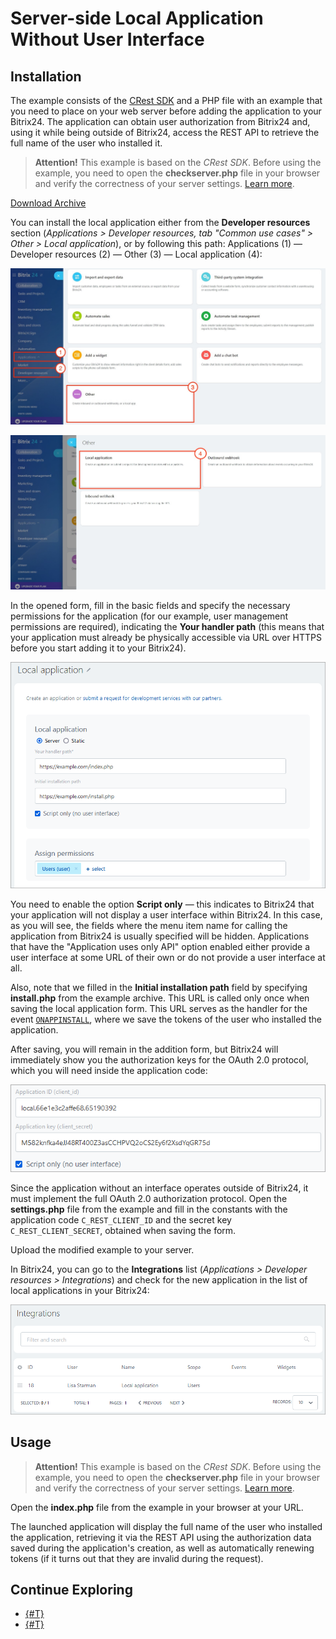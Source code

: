 # Server-side Local Application Without User Interface

## Installation

The example consists of the [CRest SDK](https://github.com/bitrix-tools/crest/) and a PHP file with an example that you need to place on your web server before adding the application to your Bitrix24. The application can obtain user authorization from Bitrix24 and, using it while being outside of Bitrix24, access the REST API to retrieve the full name of the user who installed it.

> **Attention!** This example is based on the *CRest SDK*. Before using the example, you need to open the **checkserver.php** file in your browser and verify the correctness of your server settings. [Learn more](../how-to-use-examples.md).

[Download Archive](https://bitrixsoft.com/docs/marketplace-and-apps24/server-no-ui-crest.zip)

You can install the local application either from the **Developer resources** section (*Applications > Developer resources, tab "Common use cases" > Other > Local application*), or by following this path: Applications (1) — Developer resources (2) — Other (3) — Local application (4):

![Adding Application](./_images/local_add_sm.jpg)

![](./_images/local_add_4.jpg)

In the opened form, fill in the basic fields and specify the necessary permissions for the application (for our example, user management permissions are required), indicating the **Your handler path** (this means that your application must already be physically accessible via URL over HTTPS before you start adding it to your Bitrix24).

![Application Addition Form](./_images/local-server-no-ui-form_new.png)

You need to enable the option **Script only** — this indicates to Bitrix24 that your application will not display a user interface within Bitrix24. In this case, as you will see, the fields where the menu item name for calling the application from Bitrix24 is usually specified will be hidden. Applications that have the "Application uses only API" option enabled either provide a user interface at some URL of their own or do not provide a user interface at all.

Also, note that we filled in the **Initial installation path** field by specifying **install.php** from the example archive. This URL is called only once when saving the local application form. This URL serves as the handler for the event [`ONAPPINSTALL`](../api-reference/common/events/on-app-install.md), where we save the tokens of the user who installed the application.

After saving, you will remain in the addition form, but Bitrix24 will immediately show you the authorization keys for the OAuth 2.0 protocol, which you will need inside the application code:

![Authorization Keys](./_images/local-server-no-ui-added_new.png)

Since the application without an interface operates outside of Bitrix24, it must implement the full OAuth 2.0 authorization protocol. Open the **settings.php** file from the example and fill in the constants with the application code `C_REST_CLIENT_ID` and the secret key `C_REST_CLIENT_SECRET`, obtained when saving the form.

Upload the modified example to your server.

In Bitrix24, you can go to the **Integrations** list (*Applications > Developer resources > Integrations*) and check for the new application in the list of local applications in your Bitrix24:

![Integrations List](./_images/local-server-no-ui-list-n.png)

## Usage

> **Attention!** This example is based on the *CRest SDK*. Before using the example, you need to open the **checkserver.php** file in your browser and verify the correctness of your server settings. [Learn more](../how-to-use-examples.md).

Open the **index.php** file from the example in your browser at your URL.

The launched application will display the full name of the user who installed the application, retrieving it via the REST API using the authorization data saved during the application's creation, as well as automatically renewing tokens (if it turns out that they are invalid during the request).

## Continue Exploring

- [{#T}](static-local-app.md)
- [{#T}](serverside-local-app-with-ui.md)